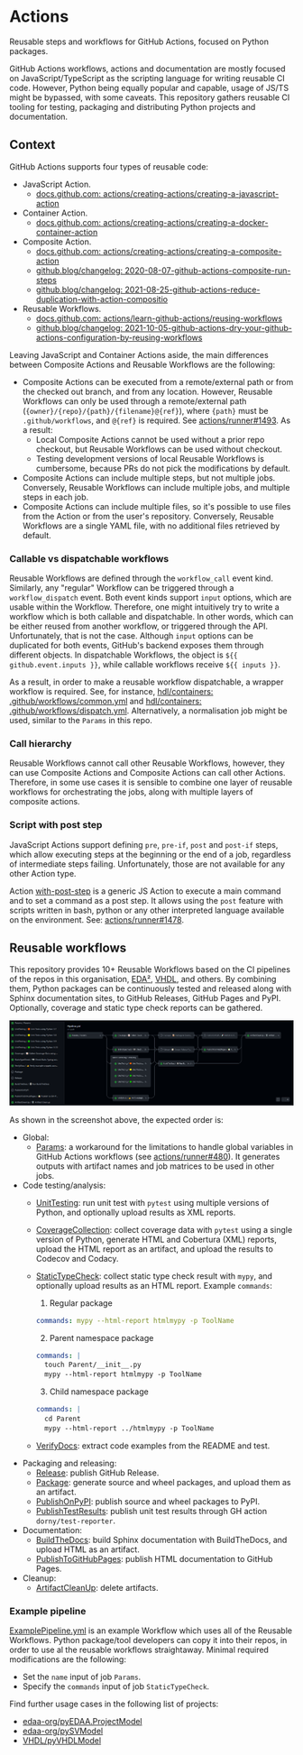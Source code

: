 # Actions

Reusable steps and workflows for GitHub Actions, focused on Python packages.

GitHub Actions workflows, actions and documentation are mostly focused on JavaScript/TypeScript as the scripting
language for writing reusable CI code.
However, Python being equally popular and capable, usage of JS/TS might be bypassed, with some caveats.
This repository gathers reusable CI tooling for testing, packaging and distributing Python projects and documentation.

## Context

GitHub Actions supports four types of reusable code:

- JavaScript Action.
  - [docs.github.com: actions/creating-actions/creating-a-javascript-action](https://docs.github.com/en/actions/creating-actions/creating-a-javascript-action)
- Container Action.
  - [docs.github.com: actions/creating-actions/creating-a-docker-container-action](https://docs.github.com/en/actions/creating-actions/creating-a-docker-container-action)
- Composite Action.
  - [docs.github.com: actions/creating-actions/creating-a-composite-action](https://docs.github.com/en/actions/creating-actions/creating-a-composite-action)
  - [github.blog/changelog: 2020-08-07-github-actions-composite-run-steps](https://github.blog/changelog/2020-08-07-github-actions-composite-run-steps/)
  - [github.blog/changelog: 2021-08-25-github-actions-reduce-duplication-with-action-compositio](https://github.blog/changelog/2021-08-25-github-actions-reduce-duplication-with-action-composition/)
- Reusable Workflows.
  - [docs.github.com: actions/learn-github-actions/reusing-workflows](https://docs.github.com/en/actions/learn-github-actions/reusing-workflows)
  - [github.blog/changelog: 2021-10-05-github-actions-dry-your-github-actions-configuration-by-reusing-workflows](https://github.blog/changelog/2021-10-05-github-actions-dry-your-github-actions-configuration-by-reusing-workflows/)

Leaving JavaScript and Container Actions aside, the main differences between Composite Actions and Reusable Workflows
are the following:

- Composite Actions can be executed from a remote/external path or from the checked out branch, and from any location.
  However, Reusable Workflows can only be used through a remote/external path (`{owner}/{repo}/{path}/{filename}@{ref}`),
  where `{path}` must be `.github/workflows`, and `@{ref}` is required.
  See [actions/runner#1493](https://github.com/actions/runner/issues/1493).
  As a result:
  - Local Composite Actions cannot be used without a prior repo checkout, but Reusable Workflows can be used without
  checkout.
  - Testing development versions of local Reusable Workflows is cumbersome, because PRs do not pick the modifications by
  default.
- Composite Actions can include multiple steps, but not multiple jobs.
  Conversely, Reusable Workflows can include multiple jobs, and multiple steps in each job.
- Composite Actions can include multiple files, so it's possible to use files from the Action or from the user's repository.
  Conversely, Reusable Workflows are a single YAML file, with no additional files retrieved by default.

### Callable vs dispatchable workflows

Reusable Workflows are defined through the `workflow_call` event kind.
Similarly, any "regular" Workflow can be triggered through a `workflow_dispatch` event.
Both event kinds support `input` options, which are usable within the Workflow.
Therefore, one might intuitively try to write a workflow which is both callable and dispatchable.
In other words, which can be either reused from another workflow, or triggered through the API.
Unfortunately, that is not the case.
Although `input` options can be duplicated for both events, GitHub's backend exposes them through different objects.
In dispatchable Workflows, the object is `${{ github.event.inputs }}`, while callable workflows receive `${{ inputs }}`.

As a result, in order to make a reusable workflow dispatchable, a wrapper workflow is required.
See, for instance, [hdl/containers: .github/workflows/common.yml](https://github.com/hdl/containers/blob/main/.github/workflows/common.yml) and [hdl/containers: .github/workflows/dispatch.yml](https://github.com/hdl/containers/blob/main/.github/workflows/dispatch.yml).
Alternatively, a normalisation job might be used, similar to the `Params` in this repo.

### Call hierarchy

Reusable Workflows cannot call other Reusable Workflows, however, they can use Composite Actions and Composite Actions
can call other Actions.
Therefore, in some use cases it is sensible to combine one layer of reusable workflows for orchestrating the jobs, along
with multiple layers of composite actions.

### Script with post step

JavaScript Actions support defining `pre`, `pre-if`, `post` and `post-if` steps, which allow executing steps at the
beginning or the end of a job, regardless of intermediate steps failing.
Unfortunately, those are not available for any other Action type.

Action [with-post-step](with-post-step) is a generic JS Action to execute a main command and to set a command as a post
step.
It allows using the `post` feature with scripts written in bash, python or any other interpreted language available on
the environment.
See: [actions/runner#1478](https://github.com/actions/runner/issues/1478).

## Reusable workflows

This repository provides 10+ Reusable Workflows based on the CI pipelines of the repos in this organisation,
[EDA²](https://github.com/edaa-org), [VHDL](https://github.com/vhdl), and others.
By combining them, Python packages can be continuously tested and released along with Sphinx documentation sites, to GitHub Releases, GitHub Pages and PyPI.
Optionally, coverage and static type check reports can be gathered.

[![](ExamplePipeline.png)](ExamplePipeline.png)

As shown in the screenshot above, the expected order is:

- Global:
  - [Params](.github/workflows/Params.yml): a workaround for the limitations to handle global variables in
    GitHub Actions workflows (see [actions/runner#480](https://github.com/actions/runner/issues/480)).
    It generates outputs with artifact names and job matrices to be used in other jobs.
- Code testing/analysis:
  - [UnitTesting](.github/workflows/UnitTesting.yml): run unit test with `pytest` using multiple versions of Python, and
    optionally upload results as XML reports.
  - [CoverageCollection](.github/workflows/CoverageCollection.yml): collect coverage data with `pytest` using a single
    version of Python, generate HTML and Cobertura (XML) reports, upload the HTML report as an artifact, and upload the
    results to Codecov and Codacy.
  - [StaticTypeCheck](.github/workflows/StaticTypeCheck.yml): collect static type check result with `mypy`, and
    optionally upload results as an HTML report.
    Example `commands`:

    1. Regular package

      ```yml
      commands: mypy --html-report htmlmypy -p ToolName
      ```

    2. Parent namespace package

      ```yml
      commands: |
        touch Parent/__init__.py
        mypy --html-report htmlmypy -p ToolName
      ```

    3. Child namespace package

      ```yml
      commands: |
        cd Parent
        mypy --html-report ../htmlmypy -p ToolName
      ```

  - [VerifyDocs](.github/workflows/VerifyDocs.yml): extract code examples from the README and test.
- Packaging and releasing:
  - [Release](.github/workflows/Release.yml): publish GitHub Release.
  - [Package](.github/workflows/Package.yml): generate source and wheel packages, and upload them as an artifact.
  - [PublishOnPyPI](.github/workflows/PublishOnPyPI.yml): publish source and wheel packages to PyPI.
  - [PublishTestResults](.github/workflows/PublishTestResults.yml): publish unit test results through GH action `dorny/test-reporter`.
- Documentation:
  - [BuildTheDocs](.github/workflows/BuildTheDocs.yml): build Sphinx documentation with BuildTheDocs, and upload HTML as
    an artifact.
  - [PublishToGitHubPages](.github/workflows/PublishToGitHubPages.yml): publish HTML documentation to GitHub Pages.
- Cleanup:
  - [ArtifactCleanUp](.github/workflows/ArtifactCleanUp.yml): delete artifacts.

### Example pipeline

[ExamplePipeline.yml](ExamplePipeline.yml) is an example Workflow which uses all of the Reusable Workflows.
Python package/tool developers can copy it into their repos, in order to use al the reusable workflows straightaway.
Minimal required modifications are the following:

- Set the `name` input of job `Params`.
- Specify the `commands` input of job `StaticTypeCheck`.

Find further usage cases in the following list of projects:

- [edaa-org/pyEDAA.ProjectModel](https://github.com/edaa-org/pyEDAA.ProjectModel/tree/main/.github/workflows)
- [edaa-org/pySVModel](https://github.com/edaa-org/pySVModel/tree/main/.github/workflows)
- [VHDL/pyVHDLModel](https://github.com/VHDL/pyVHDLModel/tree/main/.github/workflows)
